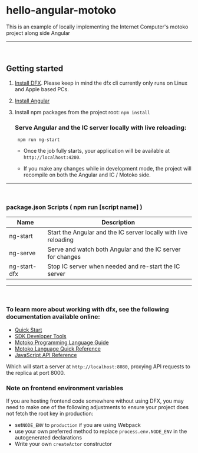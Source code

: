 # hello-angular-motoko
This is an example of locally implementing the Internet Computer's motoko project along side Angular

---
&nbsp;
## Getting started

1. [Install DFX](https://sdk.dfinity.org/docs/quickstart/local-quickstart.html). Please keep in mind the dfx cli currently only runs on Linux and Apple based PCs.
1. [Install Angular](https://angular.io/guide/setup-local)
1. Install npm packages from the project root: 
    `npm install`

    ### Serve Angular and the IC server locally with live reloading:
        
        npm run ng-start
        
    - Once the job fully starts, your application will be available at `http://localhost:4200`.

    - If you make any changes while in development mode, the project will recompile on both the Angular and IC / Motoko side.


---
&nbsp;

### package.json Scripts ( npm run [script name] )
| Name | Description |
| ----------- | ----------- |
| ng-start | Start the Angular and the IC server locally with live reloading |
| ng-serve | Serve and watch both Angular and the IC server for changes |
| ng-start-dfx | Stop IC server when needed and re-start the IC server |

---

&nbsp;

### To learn more about working with dfx, see the following documentation available online:

- [Quick Start](https://sdk.dfinity.org/docs/quickstart/quickstart-intro.html)
- [SDK Developer Tools](https://sdk.dfinity.org/docs/developers-guide/sdk-guide.html)
- [Motoko Programming Language Guide](https://sdk.dfinity.org/docs/language-guide/motoko.html)
- [Motoko Language Quick Reference](https://sdk.dfinity.org/docs/language-guide/language-manual.html)
- [JavaScript API Reference](https://erxue-5aaaa-aaaab-qaagq-cai.raw.ic0.app)



Which will start a server at `http://localhost:8080`, proxying API requests to the replica at port 8000.

### Note on frontend environment variables

If you are hosting frontend code somewhere without using DFX, you may need to make one of the following adjustments to ensure your project does not fetch the root key in production:

- set`NODE_ENV` to `production` if you are using Webpack
- use your own preferred method to replace `process.env.NODE_ENV` in the autogenerated declarations
- Write your own `createActor` constructor